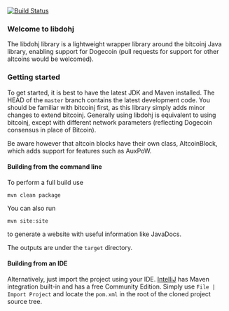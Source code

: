 [![Build Status](https://travis-ci.org/dogecoin/libdohj.svg?branch=master)](https://travis-ci.org/dogecoin/libdohj)

### Welcome to libdohj

The libdohj library is a lightweight wrapper library around the bitcoinj Java library,
enabling support for Dogecoin (pull requests for support for other altcoins would
be welcomed).

### Getting started

To get started, it is best to have the latest JDK and Maven installed. The HEAD of the `master` branch contains the latest development code.
You should be familiar with bitcoinj first, as this library simply adds minor
changes to extend bitcoinj. Generally using libdohj is equivalent to using
bitcoinj, except with different network parameters (reflecting Dogecoin consensus
in place of Bitcoin).

Be aware however that altcoin blocks have their own class, AltcoinBlock, which
adds support for features such as AuxPoW.

#### Building from the command line

To perform a full build use
```
mvn clean package
```
You can also run
```
mvn site:site
```
to generate a website with useful information like JavaDocs.

The outputs are under the `target` directory.

#### Building from an IDE

Alternatively, just import the project using your IDE. [IntelliJ](http://www.jetbrains.com/idea/download/) has Maven integration built-in and has a free Community Edition. Simply use `File | Import Project` and locate the `pom.xml` in the root of the cloned project source tree.

